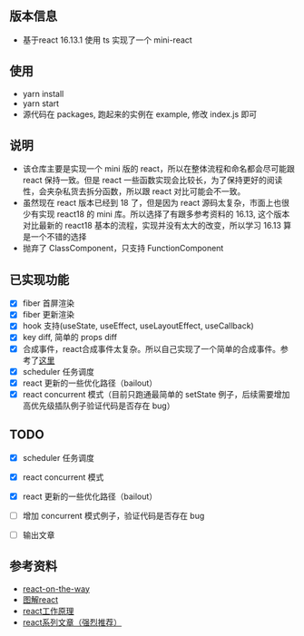 ## 版本信息
- 基于react 16.13.1 使用 ts 实现了一个 mini-react

## 使用
- yarn install
- yarn start
- 源代码在 packages, 跑起来的实例在 example, 修改 index.js 即可

## 说明
- 该仓库主要是实现一个 mini 版的 react，所以在整体流程和命名都会尽可能跟 react 保持一致。但是 react 一些函数实现会比较长，为了保持更好的阅读性，会夹杂私货去拆分函数，所以跟 react 对比可能会不一致。
- 虽然现在 react 版本已经到 18 了，但是因为 react 源码太复杂，市面上也很少有实现 react18 的 mini 库。所以选择了有跟多参考资料的 16.13, 这个版本对比最新的 react18 基本的流程，实现并没有太大的改变，所以学习 16.13 算是一个不错的选择
- 抛弃了 ClassComponent，只支持 FunctionComponent

## 已实现功能
- [x] fiber 首屏渲染
- [x] fiber 更新渲染
- [x] hook 支持(useState, useEffect, useLayoutEffect, useCallback)
- [x] key diff, 简单的 props diff
- [x] 合成事件，react合成事件太复杂。所以自己实现了一个简单的合成事件。参考了[这里](https://7kms.github.io/react-illustration-series/main/synthetic-event)
- [x] scheduler 任务调度
- [x] react 更新的一些优化路径（bailout）
- [x] react concurrent 模式（目前只跑通最简单的 setState 例子，后续需要增加高优先级插队例子验证代码是否存在 bug）
## TODO
- [x] scheduler 任务调度
- [x] react concurrent 模式
- [x] react 更新的一些优化路径（bailout）
- [ ] 增加 concurrent 模式例子，验证代码是否存在 bug
- [ ] 输出文章


## 参考资料
- [react-on-the-way](https://github.com/BetaSu/react-on-the-way)
- [图解react](https://7kms.github.io/react-illustration-series/)
- [react工作原理](https://pomb.us/build-your-own-react/)
- [react系列文章（强烈推荐）](https://segmentfault.com/blog/react-secret)
